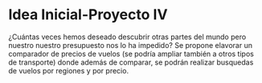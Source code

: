 # Idea Inicial-Proyecto IV

¿Cuántas veces hemos deseado descubrir otras partes del mundo pero nuestro nuestro presupuesto nos lo ha impedido? Se propone elavorar un comparador de precios de vuelos (se podría ampliar también a otros tipos de transporte) donde además de comparar, se podrán realizar busquedas de vuelos por regiones y por precio. 
